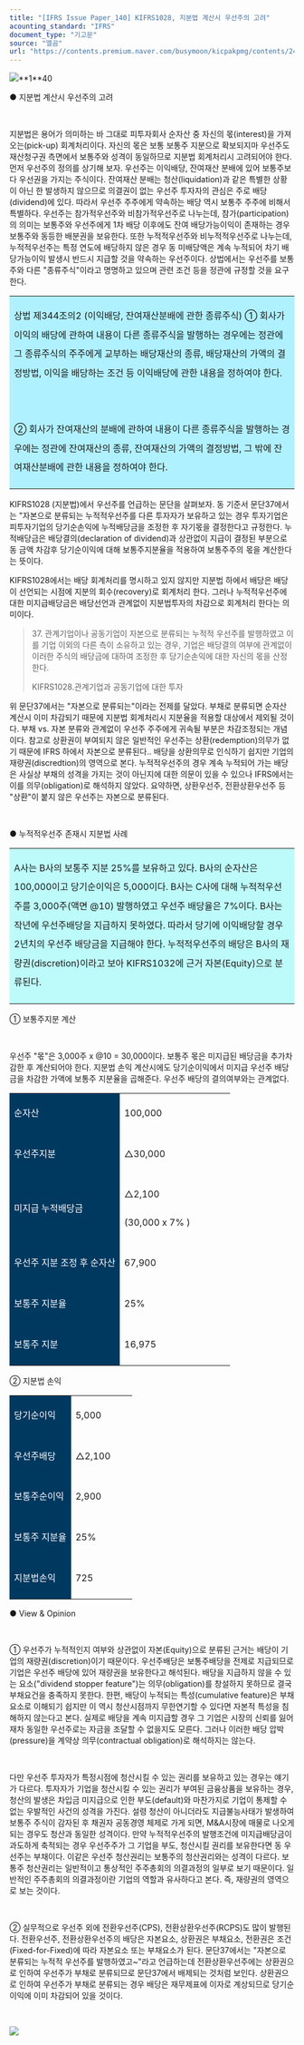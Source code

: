 ```yaml
---
title: "[IFRS Issue Paper_140] KIFRS1028, 지분법 계산시 우선주의 고려"
acounting_standard: "IFRS"
document_type: "기고문"
source: "엘곰"
url: "https://contents.premium.naver.com/busymoon/kicpakpmg/contents/240625180712982jo"
---
```

![](https://n2.news.naver.com/l.gif?type=content)**1​**40

● 지분법 계산시 우선주의 고려

​

지분법은 용어가 의미하는 바 그대로 피투자회사 순자산 중 자신의 몫(interest)을 가져오는(pick-up) 회계처리이다. 자신의 몫은 보통 보통주 지분으로 확보되지마 우선주도 재산청구권 측면에서 보통주와 성격이 동일하므로 지분법 회계처리시 고려되어야 한다. 먼저 우선주의 정의를 상기해 보자. 우선주는 이익배당, 잔여재산 분배에 있어 보통주보다 우선권을 가지는 주식이다. 잔여재산 분배는 청산(liquidation)과 같은 특별한 상황이 아닌 한 발생하지 않으므로 의결권이 없는 우선주 투자자의 관심은 주로 배당(dividend)에 있다. 따라서 우선주 주주에게 약속하는 배당 역시 보통주 주주에 비해서 특별하다. 우선주는 참가적우선주와 비참가적우선주로 나누는데, 참가(participation)의 의미는 보통주와 우선주에게 1차 배당 이후에도 잔여 배당가능이익이 존재하는 경우 보통주와 동등한 배분권을 보유한다. 또한 누적적우선주와 비누적적우선주로 나누는데, 누적적우선주는 특정 연도에 배당하지 않은 경우 동 미배당액은 계속 누적되어 차기 배당가능이익 발생시 반드시 지급할 것을 약속하는 우선주이다. 상법에서는 우선주를 보통주와 다른 "종류주식"이라고 명명하고 있으며 관련 조건 등을 정관에 규정할 것을 요구한다.

<table style=""><tbody><tr><td colspan="3" rowspan="1" style="width: 100.0%; height: 129.0px;  background-color: #b0f1ff;"><div><p style="line-height:2.1;"><span style="">상법 제344조의2 (이익배당, 잔여재산분배에 관한 종류주식)</span><span style=""> ① 회사가 이익의 배당에 관하여 내용이 다른 종류주식을 발행하는 경우에는 정관에 그 종류주식의 주주에게 교부하는 배당재산의 종류, 배당재산의 가액의 결정방법, 이익을 배당하는 조건 등 이익배당에 관한 내용을 정하여야 한다.</span></p></div><div><p style="line-height:2.1;"><span style="">​</span></p></div><div><p style="line-height:2.1;"><span style="">② 회사가 잔여재산의 분배에 관하여 내용이 다른 종류주식을 발행하는 경우에는 정관에 잔여재산의 종류, 잔여재산의 가액의 결정방법, 그 밖에 잔여재산분배에 관한 내용을 정하여야 한다.</span></p></div></td></tr></tbody></table>

KIFRS1028 (지분법)에서 우선주를 언급하는 문단을 살펴보자. 동 기준서 문단37에서는 "자본으로 분류되는 누적적우선주를 다른 투자자가 보유하고 있는 경우 투자기업은 피투자기업의 당기순손익에 누적배당금을 조정한 후 자기몫을 결정한다고 규정한다. 누적배당금은 배당결의(declaration of dividend)과 상관없이 지급이 결정된 부분으로 동 금액 차감후 당기순이익에 대해 보통주지분율을 적용하여 보통주주의 몫을 계산한다는 뜻이다.

KIFRS1028에서는 배당 회계처리를 명시하고 있지 않지만 지분법 하에서 배당은 배당이 선언되는 시점에 지분의 회수(recovery)로 회계처리 한다. 그러나 누적적우선주에 대한 미지급배당금은 배당선언과 관계없이 지분법투자의 차감으로 회계처리 한다는 의미이다.

> 37\. 관계기업이나 공동기업이 자본으로 분류되는 누적적 우선주를 발행하였고 이를 기업 이외의 다른 측이 소유하고 있는 경우, 기업은 배당결의 여부에 관계없이 이러한 주식의 배당금에 대하여 조정한 후 당기순손익에 대한 자신의 몫을 산정한다.
> 
> KIFRS1028.관계기업과 공동기업에 대한 투자

위 문단37에서는 "자본으로 분류되는"이라는 전제를 달았다. 부채로 분류되면 순자산 계산시 이미 차감되기 때문에 지분법 회계처리시 지분율을 적용할 대상에서 제외될 것이다. 부채 vs. 자본 분류와 관계없이 우선주 주주에게 귀속될 부분은 차감조정되는 개념이다. 참고로 상환권이 부여되지 않은 일반적인 우선주는 상환(redemption)의무가 없기 때문에 IFRS 하에서 자본으로 분류된다.. 배당을 상환의무로 인식하기 쉽지만 기업의 재량권(discredtion)의 영역으로 본다. 누적적우선주의 경우 계속 누적되어 가는 배당은 사실상 부채의 성격을 가지는 것이 아닌지에 대한 의문이 있을 수 있으나 IFRS에서는 이를 의무(obligation)로 해석하지 않았다. 요약하면, 상환우선주, 전환상환우선주 등 "상환"이 붙지 않은 우선주는 자본으로 분류된다.

​

● 누적적우선주 존재시 지분법 사례

<table style=""><tbody><tr><td colspan="3" rowspan="1" style="width: 100.0%; height: 129.0px;  background-color: #bdfbfa;"><div><p style="line-height:2.1;"><span style="">A사는 B사의 보통주 지분 25%를 보유하고 있다. B사의 순자산은 100,000이고 당기순이익은 5,000이다. B사는 C사에 대해 누적적우선주를 3,000주(액면 @10) 발행하였고 우선주 배당율은 7%이다. B사는 작년에 우선주배당을 지급하지 못하였다. 따라서 당기에 이익배당할 경우 2년치의 우선주 배당금을 지급해야 한다. 누적적우선주의 배당은 B사의 재량권(discretion)이라고 보아 KIFRS1032에 근거 자본(Equity)으로 분류된다.</span></p></div></td></tr></tbody></table>

① 보통주지분 계산

​

우선주 "몫"은 3,000주 x @10 = 30,000이다. 보통주 몫은 미지급된 배당금을 추가차감한 후 계산되어야 한다. 지분법 손익 계산시에도 당기순이익에서 미지급 우선주 배당금을 차감한 가액에 보통주 지분율을 곱해준다. 우선주 배당의 결의여부와는 관계없다.

<table style=""><tbody><tr><td colspan="1" rowspan="1" style="width: 50.0%; height: 43.0px;  background-color: #003960;"><div><p style="line-height:2.1;"><span style="color:#ffffff;">순자산</span></p></div></td><td colspan="1" rowspan="1" style="width: 50.0%; height: 43.0px;  "><div><p style="line-height:2.1;"><span style="">100,000</span></p></div></td></tr><tr><td colspan="1" rowspan="1" style="width: 50.0%; height: 43.0px;  background-color: #003960;"><div><p style="line-height:2.1;"><span style="color:#ffffff;">우선주지분</span></p></div></td><td colspan="1" rowspan="1" style="width: 50.0%; height: 43.0px;  "><div><p style="line-height:2.1;"><span style="">△30,000</span></p></div></td></tr><tr><td colspan="1" rowspan="1" style="width: 50.0%; height: 21.5px;  background-color: #003960;"><div><p style="line-height:2.1;"><span style="color:#ffffff;">미지급 누적배당금</span></p></div></td><td colspan="1" rowspan="1" style="width: 50.0%; height: 21.5px;  "><div><p style="line-height:2.1;"><span style="">△2,100</span></p></div><div><p style="line-height:2.1;"><span style="">(30,000 x 7% )</span></p></div></td></tr><tr><td colspan="1" rowspan="1" style="width: 50.0%; height: 10.75px;  background-color: #003960;"><div><p style="line-height:2.1;"><span style="color:#ffffff;">우선주 지분 조정 후 순자산</span></p></div></td><td colspan="1" rowspan="1" style="width: 50.0%; height: 10.75px;  "><div><p style="line-height:2.1;"><span style="">67,900</span></p></div></td></tr><tr><td colspan="1" rowspan="1" style="width: 50.0%; height: 5.38px;  background-color: #003960;"><div><p style="line-height:2.1;"><span style="color:#ffffff;">보통주 지분율</span></p></div></td><td colspan="1" rowspan="1" style="width: 50.0%; height: 5.38px;  "><div><p style="line-height:2.1;"><span style="">25%</span></p></div></td></tr><tr><td colspan="1" rowspan="1" style="width: 50.0%; height: 5.37px;  background-color: #003960;"><div><p style="line-height:2.1;"><span style="color:#ffffff;">보통주 지분</span></p></div></td><td colspan="1" rowspan="1" style="width: 50.0%; height: 5.37px;  "><div><p style="line-height:2.1;"><span style="">16,975</span></p></div></td></tr></tbody></table>

② 지분법 손익

<table style=""><tbody><tr><td colspan="1" rowspan="1" style="width: 50.0%; height: 43.0px;  background-color: #003960;"><div><p style="line-height:2.1;"><span style="color:#ffffff;">당기순이익</span></p></div></td><td colspan="1" rowspan="1" style="width: 50.0%; height: 43.0px;  "><div><p style="line-height:2.1;"><span style="">5,000</span></p></div></td></tr><tr><td colspan="1" rowspan="1" style="width: 50.0%; height: 43.0px;  background-color: #003960;"><div><p style="line-height:2.1;"><span style="color:#ffffff;">우선주배당</span></p></div></td><td colspan="1" rowspan="1" style="width: 50.0%; height: 43.0px;  "><div><p style="line-height:2.1;"><span style="">△2,100</span></p></div></td></tr><tr><td colspan="1" rowspan="1" style="width: 50.0%; height: 5.38px;  background-color: #003960;"><div><p style="line-height:2.1;"><span style="color:#ffffff;">보통주순이익</span></p></div></td><td colspan="1" rowspan="1" style="width: 50.0%; height: 5.38px;  "><div><p style="line-height:2.1;"><span style="">2,900</span></p></div></td></tr><tr><td colspan="1" rowspan="1" style="width: 50.0%; height: 2.69px;  background-color: #003960;"><div><p style="line-height:2.1;"><span style="color:#ffffff;">보통주 지분율</span></p></div></td><td colspan="1" rowspan="1" style="width: 50.0%; height: 2.69px;  "><div><p style="line-height:2.1;"><span style="">25%</span></p></div></td></tr><tr><td colspan="1" rowspan="1" style="width: 50.0%; height: 2.68px;  background-color: #003960;"><div><p style="line-height:2.1;"><span style="color:#ffffff;">지분법손익</span></p></div></td><td colspan="1" rowspan="1" style="width: 50.0%; height: 2.68px;  "><div><p style="line-height:2.1;"><span style="">725</span></p></div></td></tr></tbody></table>

● View & Opinion

​

① 우선주가 누적적인지 여부와 상관없이 자본(Equity)으로 분류된 근거는 배당이 기업의 재량권(discretion)이기 때문이다. 우선주배당은 보통주배당을 전제로 지급되므로 기업은 우선주 배당에 있어 재량권을 보유한다고 해석된다. 배당을 지급하지 않을 수 있는 요소("dividend stopper feature")는 의무(obligation)를 창설하지 못하므로 결국 부채요건을 충족하지 못한다. 한편, 배당이 누적되는 특성(cumulative feature)은 부채요소로 이해되기 쉽지만 이 역시 청산시점까지 무한연기할 수 있다면 자본적 특성을 침해하지 않는다고 본다. 실제로 배당을 계속 미지급할 경우 그 기업은 시장의 신뢰를 잃어 재차 동일한 우선주로는 자금을 조달할 수 없을지도 모른다. 그러나 이러한 배당 압박(pressure)을 계약상 의무(contractual obligation)로 해석하지는 않는다.

​

다만 우선주 투자자가 특정시점에 청산시킬 수 있는 권리를 보유하고 있는 경우는 얘기가 다르다. 투자자가 기업을 청산시킬 수 있는 권리가 부여된 금융상품을 보유하는 경우, 청산의 발생은 차입금 미지급으로 인한 부도(default)와 마찬가지로 기업이 통제할 수 없는 우발적인 사건의 성격을 가진다. 설령 청산이 아니더라도 지급불능사태가 발생하여 보통주 주식이 감자된 후 채권자 공동경영 체제로 가게 되면, M&A시장에 매물로 나오게 되는 경우도 청산과 동일한 성격이다. 만약 누적적우선주의 발행조건에 미지급배당금이 과도하게 축적되는 경우 우선주주가 그 기업을 부도, 청산시킬 권리를 보유한다면 동 우선주는 부채이다. 이같은 우선주 청산권리는 보통주의 청산권리와는 성격이 다르다. 보통주 청산권리는 일반적이고 통상적인 주주총회의 의결과정의 일부로 보기 때문이다. 일반적인 주주총회의 의결과정이란 기업의 역할과 유사하다고 본다. 즉, 재량권의 영역으로 보는 것이다.

​

② 실무적으로 우선주 외에 전환우선주(CPS), 전환상환우선주(RCPS)도 많이 발행된다. 전환우선주, 전환상환우선주의 배당은 자본요소, 상환권은 부채요소, 전환권은 조건(Fixed-for-Fixed)에 따라 자본요소 또는 부채요소가 된다. 문단37에서는 "자본으로 분류되는 누적적 우선주를 발행하였고~"라고 언급하는데 전환상환우선주에는 상환권으로 인하여 우선주가 부채로 분류되므로 문단37에서 배제되는 것처럼 보인다. 상환권으로 인하여 우선주가 부채로 분류되는 경우 배당은 재무제표에 이자로 계상되므로 당기순이익에 이미 차감되어 있을 것이다.

​

![](https://dthumb-phinf.pstatic.net/dthumb?src=%22https://postfiles.pstatic.net/MjAyMzExMjhfMjAg/MDAxNzAxMTQ1NDQxMTU2.mCqxsJsIZ7luJDh1aikyPRngczTH-A8Jrqtq4_2RVLwg.ZwRTVGBI-c024-U3G8z7bVvjv24zLaMn_z4yeCWcwjkg.JPEG.busymoon/403857137_6953147624777738_4890582798317638670_n.jpg?type=w773%22&service=scs&type=w800)

​

​